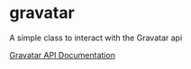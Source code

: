 gravatar
========

A simple class to interact with the Gravatar api

[Gravatar API Documentation](https://en.gravatar.com/site/implement/images/)
